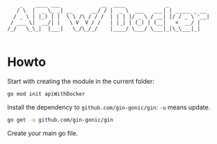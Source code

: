 ```
    _    ____ ___             __  ____             _             
   / \  |  _ \_ _| __      __/ / |  _ \  ___   ___| | _____ _ __ 
  / _ \ | |_) | |  \ \ /\ / / /  | | | |/ _ \ / __| |/ / _ \ '__|
 / ___ \|  __/| |   \ V  V / /   | |_| | (_) | (__|   <  __/ |   
/_/   \_\_|  |___|   \_/\_/_/    |____/ \___/ \___|_|\_\___|_|   
                                                                 

```

# Howto

Start with creating the module in the current folder:

```bash
go mod init apiWithDocker
```

Install the dependency to `github.com/gin-gonic/gin`:
`-u` means update.

```bash
go get -u github.com/gin-gonic/gin
```

Create your main go file.


